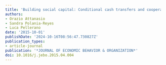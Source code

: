 ```yaml
---
title: 'Building social capital: Conditional cash transfers and cooperation'
authors:
- Orazio Attanasio
- Sandra Polania-Reyes
- Luca Pellerano
date: '2015-10-01'
publishDate: '2024-10-16T08:56:47.730827Z'
publication_types:
- article-journal
publication: '*JOURNAL OF ECONOMIC BEHAVIOR & ORGANIZATION*'
doi: 10.1016/j.jebo.2015.04.004
---
```

